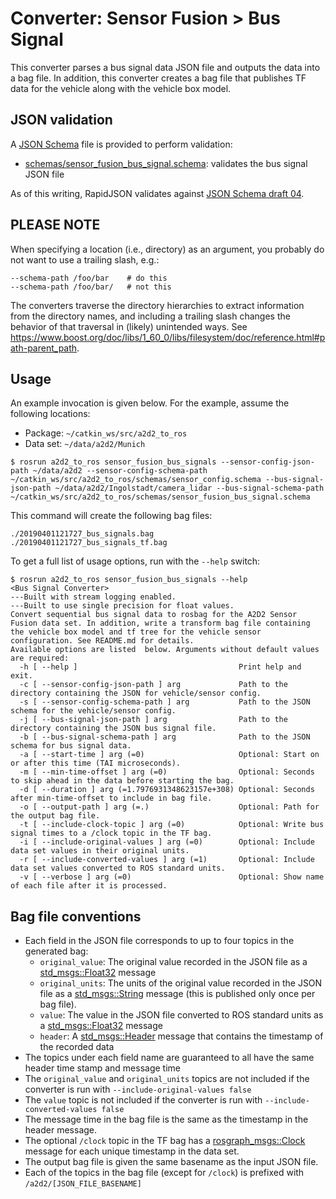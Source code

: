 # Converter: Sensor Fusion > Bus Signal

This converter parses a bus signal data JSON file and outputs the data into a bag file. In addition, this converter creates a bag file that publishes TF data for the vehicle along with the vehicle box model.

## JSON validation

A [JSON Schema](http://json-schema.org/) file is provided to perform validation:

* [schemas/sensor\_fusion\_bus\_signal.schema](schemas/sensor_fusion_bus_signal.schema): validates the bus signal JSON file

As of this writing, RapidJSON validates against [JSON Schema draft 04](https://rapidjson.org/md_doc_schema.html#Conformance).

## PLEASE NOTE

When specifying a location (i.e., directory) as an argument, you probably do not want to use a trailing slash, e.g.:

```
--schema-path /foo/bar    # do this
--schema-path /foo/bar/   # not this
```

The converters traverse the directory hierarchies to extract information from the directory names, and including a trailing slash changes the behavior of that traversal in (likely) unintended ways. See <https://www.boost.org/doc/libs/1_60_0/libs/filesystem/doc/reference.html#path-parent_path>.

## Usage

An example invocation is given below. For the example, assume the following locations:

* Package: `~/catkin_ws/src/a2d2_to_ros`
* Data set: `~/data/a2d2/Munich`

```console
$ rosrun a2d2_to_ros sensor_fusion_bus_signals --sensor-config-json-path ~/data/a2d2 --sensor-config-schema-path ~/catkin_ws/src/a2d2_to_ros/schemas/sensor_config.schema --bus-signal-json-path ~/data/a2d2/Ingolstadt/camera_lidar --bus-signal-schema-path ~/catkin_ws/src/a2d2_to_ros/schemas/sensor_fusion_bus_signal.schema
```

This command will create the following bag files:

```console
./20190401121727_bus_signals.bag
./20190401121727_bus_signals_tf.bag
```

To get a full list of usage options, run with the `--help` switch:

```console
$ rosrun a2d2_to_ros sensor_fusion_bus_signals --help
<Bus Signal Converter>
---Built with stream logging enabled.
---Built to use single precision for float values.
Convert sequential bus signal data to rosbag for the A2D2 Sensor Fusion data set. In addition, write a transform bag file containing the vehicle box model and tf tree for the vehicle sensor configuration. See README.md for details.
Available options are listed  below. Arguments without default values are required:
  -h [ --help ]                                    Print help and exit.
  -c [ --sensor-config-json-path ] arg             Path to the directory containing the JSON for vehicle/sensor config.
  -s [ --sensor-config-schema-path ] arg           Path to the JSON schema for the vehicle/sensor config.
  -j [ --bus-signal-json-path ] arg                Path to the directory containing the JSON bus signal file.
  -b [ --bus-signal-schema-path ] arg              Path to the JSON schema for bus signal data.
  -a [ --start-time ] arg (=0)                     Optional: Start on or after this time (TAI microseconds).
  -m [ --min-time-offset ] arg (=0)                Optional: Seconds to skip ahead in the data before starting the bag.
  -d [ --duration ] arg (=1.7976931348623157e+308) Optional: Seconds after min-time-offset to include in bag file.
  -o [ --output-path ] arg (=.)                    Optional: Path for the output bag file.
  -t [ --include-clock-topic ] arg (=0)            Optional: Write bus signal times to a /clock topic in the TF bag.
  -i [ --include-original-values ] arg (=0)        Optional: Include data set values in their original units.
  -r [ --include-converted-values ] arg (=1)       Optional: Include data set values converted to ROS standard units.
  -v [ --verbose ] arg (=0)                        Optional: Show name of each file after it is processed.
```

## Bag file conventions

* Each field in the JSON file corresponds to up to four topics in the generated bag:
    * `original_value`: The original value recorded in the JSON file as a [std\_msgs::Float32](http://docs.ros.org/api/std_msgs/html/msg/Float32.html) message
    * `original_units`: The units of the original value recorded in the JSON file as a [std\_msgs::String](http://docs.ros.org/api/std_msgs/html/msg/String.html) message (this is published only once per bag file).
    * `value`: The value in the JSON file converted to ROS standard units as a [std\_msgs::Float32](http://docs.ros.org/api/std_msgs/html/msg/Float32.html) message
    * `header`: A [std\_msgs::Header](https://docs.ros.org/melodic/api/std_msgs/html/msg/Header.html) message that contains the timestamp of the recorded data
* The topics under each field name are guaranteed to all have the same header time stamp and message time
* The `original_value` and `original_units` topics are not included if the converter is run with `--include-original-values false`
* The `value` topic is not included if the converter is run with `--include-converted-values false`
* The message time in the bag file is the same as the timestamp in the header message.
* The optional `/clock` topic in the TF bag has a [rosgraph\_msgs::Clock](http://docs.ros.org/api/rosgraph_msgs/html/msg/Clock.html) message for each unique timestamp in the data set.
* The output bag file is given the same basename as the input JSON file.
* Each of the topics in the bag file (except for `/clock`) is prefixed with `/a2d2/[JSON_FILE_BASENAME]`
